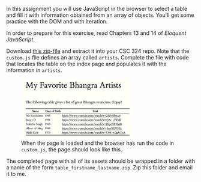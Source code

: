 In this assignment you will use JavaScript in the browser to
select a table and fill it with information obtained from an
array of objects.  You'll get some practice with the DOM and with
iteration.

In order to prepare for this exercise, read Chapters 13 and 14 of *Eloquent JavaScript*.

Download <a href="/documents/table-assign.zip">this zip-file</a> and extract it into your CSC 324 repo.  Note that the <code>custom.js</code> file defines an array called <code>artists</code>.  Complete the file with code that locates the
table on the index page and populates it with the information in <code>artists</code>.

 <figure>
  <img src="/images/bhangra-table.png" alt="bhangra artists table" style="width:70%; margin:  auto;">
  <figcaption>When the page is loaded and the browser has run the code in <code>custom.js</code>, the page should look like this.</figcaption>
</figure> 

The completed page with all of its assets should be wrapped in a folder with a name of the form <code>table_firstname_lastname.zip</code>.  Zip this folder and email it to me.